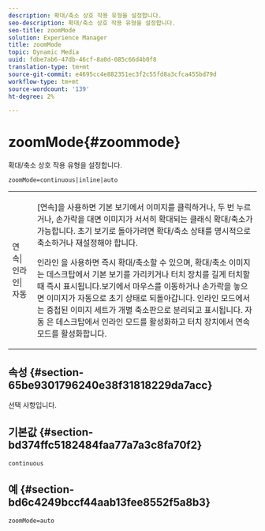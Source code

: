 ```yaml
---
description: 확대/축소 상호 작용 유형을 설정합니다.
seo-description: 확대/축소 상호 작용 유형을 설정합니다.
seo-title: zoomMode
solution: Experience Manager
title: zoomMode
topic: Dynamic Media
uuid: fdbe7ab6-47db-46cf-8a0d-085c66d4b0f8
translation-type: tm+mt
source-git-commit: e4695cc4e882351ec3f2c55fd8a3cfca455bd79d
workflow-type: tm+mt
source-wordcount: '139'
ht-degree: 2%

---
```



# zoomMode{#zoommode}

확대/축소 상호 작용 유형을 설정합니다.

`zoomMode=continuous|inline|auto`

<table id="table_E314540D347D47699C04EB80D20C0721"> 
 <tbody> 
  <tr> 
   <td colname="col1"> <p> <span class="codeph"> 연속|인라인|자동  </span> </p> </td> 
   <td colname="col2"> <p> <span class="codeph"> [연속]을  </span> 사용하면 기본 보기에서 이미지를 클릭하거나, 두 번 누르거나, 손가락을 대면 이미지가 서서히 확대되는 클래식 확대/축소가 가능합니다. 초기 보기로 돌아가려면 확대/축소 상태를 명시적으로 축소하거나 재설정해야 합니다. </p> <p> <span class="codeph"> 인라인 </span> 을 사용하면 즉시 확대/축소할 수 있으며, 확대/축소 이미지는 데스크탑에서 기본 보기를 가리키거나 터치 장치를 길게 터치할 때 즉시 표시됩니다.보기에서 마우스를 이동하거나 손가락을 놓으면 이미지가 자동으로 초기 상태로 되돌아갑니다. <span class="codeph"> 인라인 </span> 모드에서는 중첩된 이미지 세트가 개별 축소판으로 분리되고 표시됩니다. <span class="codeph"> 자동 </span> 은 데스크탑에서 인라인 모드를 활성화하고 터치 장치에서 연속 모드를 활성화합니다. </p> </td> 
  </tr> 
 </tbody> 
</table>

## 속성 {#section-65be9301796240e38f31818229da7acc}

선택 사항입니다.

## 기본값 {#section-bd374ffc5182484faa77a7a3c8fa70f2}

`continuous`

## 예 {#section-bd6c4249bccf44aab13fee8552f5a8b3}

`zoomMode=auto`
